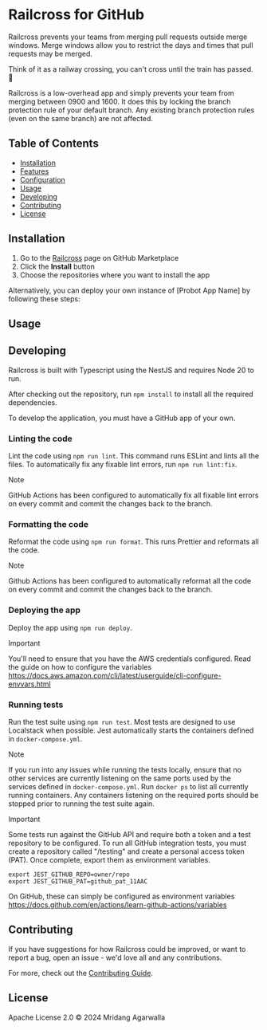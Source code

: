 # Railcross for GitHub

Railcross prevents your teams from merging pull requests outside
merge windows.
Merge windows allow you to restrict the days and
times that pull requests may be merged.

Think of it as a railway crossing, you can't cross until the
train has passed. 🚂

Railcross is a low-overhead app and simply prevents your team
from merging between 0900 and 1600. It does this by locking the
branch protection rule of your default branch.
Any existing branch protection rules (even on the same branch) are not affected.

## Table of Contents

- [Installation](#installation)
- [Features](#features)
- [Configuration](#configuration)
- [Usage](#usage)
- [Developing](#developing)
- [Contributing](#contributing)
- [License](#license)

## Installation

1. Go to the [Railcross](https://github.com/apps/railcross) page on GitHub Marketplace
2. Click the **Install** button
3. Choose the repositories where you want to install the app

Alternatively, you can deploy your own instance of [Probot App Name] by following these steps:

## Usage

## Developing

Railcross is built with Typescript using the NestJS and
requires Node 20 to run.

After checking out the repository, run `npm install` to install all
the required dependencies.

To develop the application, you must have a GitHub app of
your own.

### Linting the code

Lint the code using `npm run lint`. This command runs ESLint and
lints all the files. To automatically fix any fixable lint errors, run
`npm run lint:fix`.

> [!NOTE]
> GitHub Actions has been configured to automatically fix all fixable
> lint errors on every commit and commit the changes back to the branch.

### Formatting the code

Reformat the code using `npm run format`. This runs Prettier and
reformats all the code.

> [!NOTE]
> Github Actions has been configured to automatically reformat all the
> code on every commit and commit the changes back to the branch.

### Deploying the app

Deploy the app using `npm run deploy`.

> [!IMPORTANT]
> You'll need to ensure that you have the AWS credentials configured. Read the
> guide on how to configure the variables https://docs.aws.amazon.com/cli/latest/userguide/cli-configure-envvars.html

### Running tests

Run the test suite using `npm run test`. Most tests are designed to use
Localstack when possible. Jest automatically starts the containers defined
in `docker-compose.yml`.

> [!NOTE]
> If you run into any issues while running the tests locally, ensure that
> no other services are currently listening on the same ports used by the
> services defined in `docker-compose.yml`.
> Run `docker ps` to list all currently running containers. Any containers
> listening on the required ports should be stopped prior to running the
> test suite again.

> [!IMPORTANT]
> Some tests run against the GitHub API and require both a token and a
> test repository to be configured. To run all GitHub integration tests,
> you must create a repository called "<owner>/testing" and create a
> personal access token (PAT). Once complete, export them as environment
> variables.
>
> ```
> export JEST_GITHUB_REPO=owner/repo
> export JEST_GITHUB_PAT=github_pat_11AAC
> ```
>
> On GitHub, these can simply be configured as environment variables
> https://docs.github.com/en/actions/learn-github-actions/variables

## Contributing

If you have suggestions for how Railcross could be improved, or
want to report a bug, open an issue - we'd love all and any
contributions.

For more, check out the [Contributing Guide](CONTRIBUTING.md).

## License

Apache License 2.0 © 2024 Mridang Agarwalla
